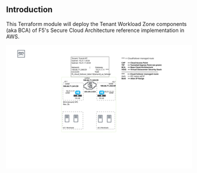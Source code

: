 ## Introduction

This Terraform module will deploy the Tenant Workload Zone components (aka BCA) of F5's Secure Cloud Architecture reference implementation in AWS. 

![AWS SCA Diagram](TenantWorloadZone_v1.0.svg)
